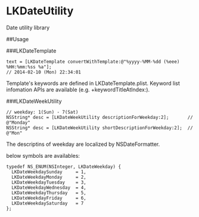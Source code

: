 LKDateUtility
=============

Date utility library

##Usage

###LKDateTemplate

	text = [LKDateTemplate convertWithTemplate:@"%yyyy-%MM-%dd (%eee) %HH:%mm:%ss %a"];
	// 2014-02-10 (Mon) 22:34:01

Template's keywords are defined in LKDateTemplate.plist.
Keyword list infomation APIs are available (e.g. +keywordTitleAtIndex:).

###LKDateWeekUtility

    // weekday: 1(Sun) - 7(Sat)
    NSString* desc = [LKDateWeekUtility descriptionForWeekday:2];       // @"Monday"
    NSString* desc = [LKDateWeekUtility shortDescriptionForWeekday:2];  // @"Mon"

The descriptins of weekday are localized by NSDateFormatter.

below symbols are availables:

    typedef NS_ENUM(NSInteger, LKDateWeekday) {
      LKDateWeekdaySunday     = 1,
      LKDateWeekdayMonday     = 2,
      LKDateWeekdayTuesday    = 3,
      LKDateWeekdayWednesday  = 4,
      LKDateWeekdayThursday   = 5,
      LKDateWeekdayFriday     = 6,
      LKDateWeekdaySaturday   = 7
    };

